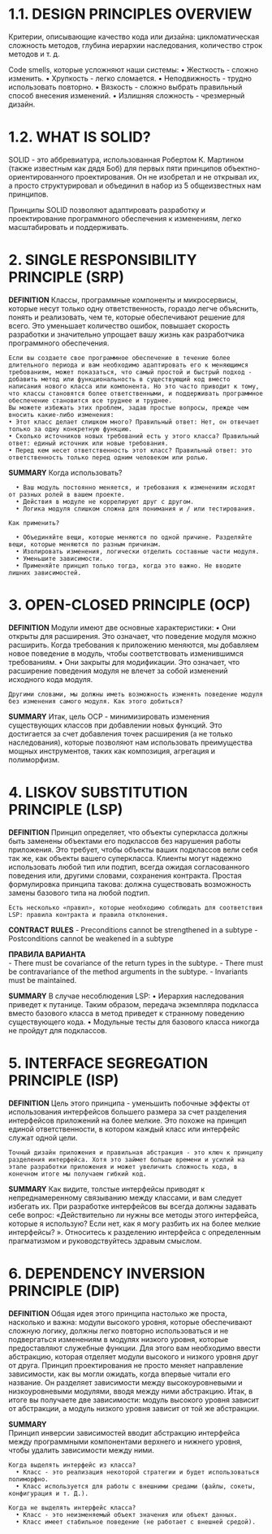 # 1.1.	DESIGN PRINCIPLES OVERVIEW
  Критерии, описывающие качество кода или дизайна: цикломатическая сложность методов, глубина иерархии наследования, количество строк методов и т. д.

  Сode smells, которые усложняют наши системы:
    • Жесткость - сложно изменить.
    • Хрупкость - легко сломается.
    • Неподвижность - трудно использовать повторно.
    • Вязкость - сложно выбрать правильный способ внесения изменений.
    • Излишняя сложность - чрезмерный дизайн.

# 1.2.	WHAT IS SOLID?
  SOLID - это аббревиатура, использованная Робертом К. Мартином (также известным как дядя Боб) для первых пяти принципов объектно-ориентированного проектирования. Он не изобретал и не открывал их, а просто структурировал и объединил в набор из 5 общеизвестных нам принципов.
  
  Принципы SOLID позволяют адаптировать разработку и проектирование программного обеспечения к изменениям, легко масштабировать и поддерживать.    

# 2.	SINGLE RESPONSIBILITY PRINCIPLE (SRP)
  **DEFINITION**
    Классы, программные компоненты и микросервисы, которые несут только одну ответственность, гораздо легче объяснить, понять и реализовать, чем те, которые обеспечивают решение для всего. Это уменьшает количество ошибок, повышает скорость разработки и значительно упрощает вашу жизнь как разработчика программного обеспечения.

    Если вы создаете свое программное обеспечение в течение более длительного периода и вам необходимо адаптировать его к меняющимся требованиям, может показаться, что самый простой и быстрый подход - добавить метод или функциональность в существующий код вместо написания нового класса или компонента. Но это часто приводит к тому, что классы становятся более ответственными, и поддерживать программное обеспечение становится все труднее и труднее.
    Вы можете избежать этих проблем, задав простые вопросы, прежде чем вносить какие-либо изменения:
    • Этот класс делает слишком много? Правильный ответ: Нет, он отвечает только за одну конкретную функцию.
    • Сколько источников новых требований есть у этого класса? Правильный ответ: единый источник или новые требования.
    • Перед кем несет ответственность этот класс? Правильный ответ: это ответственность только перед одним человеком или ролью.

  **SUMMARY**
    Когда использовать?
    
      • Ваш модуль постоянно меняется, и требования к изменениям исходят от разных ролей в вашем проекте.
      • Действия в модуле не коррелируют друг с другом.
      • Логика модуля слишком сложна для понимания и / или тестирования.
    
    Как применить?
    
      • Объединяйте вещи, которые меняются по одной причине. Разделяйте вещи, которые меняются по разным причинам.
      • Изолировать изменения, логически отделить составные части модуля.
      • Уменьшите зависимости.
      • Применяйте принцип только тогда, когда это важно. Не вводите лишних зависимостей.  

# 3.	OPEN-CLOSED PRINCIPLE (OCP)    
  **DEFINITION**
    Модули имеют две основные характеристики:
      • Они открыты для расширения. Это означает, что поведение модуля можно расширить. Когда требования к приложению меняются, мы добавляем новое поведение в модуль, чтобы соответствовать изменившимся требованиям.
      • Они закрыты для модификации. Это означает, что расширение поведения модуля не влечет за собой изменений исходного кода модуля.

    Другими словами, мы должны иметь возможность изменять поведение модуля без изменения самого модуля. Как этого добиться?  
  
  **SUMMARY**
    Итак, цель OCP - минимизировать изменения существующих классов при добавлении новых функций. Это достигается за счет добавления точек расширения (а не только наследования), которые позволяют нам использовать преимущества мощных инструментов, таких как композиция, агрегация и полиморфизм.

# 4.	LISKOV SUBSTITUTION PRINCIPLE (LSP)    
  **DEFINITION**
    Принцип определяет, что объекты суперкласса должны быть заменены объектами его подклассов без нарушения работы приложения. Это требует, чтобы объекты ваших подклассов вели себя так же, как объекты вашего суперкласса. Клиенты могут надежно использовать любой тип или подтип, всегда ожидая согласованного поведения или, другими словами, сохранения контракта. Простая формулировка принципа такова: должна существовать возможность замены базового типа на любой подтип.
    
    Есть несколько «правил», которые необходимо соблюдать для соответствия LSP: правила контракта и правила отклонения.

  **CONTRACT RULES**
    - Preconditions cannot be strengthened in a subtype
    - Postconditions cannot be weakened in a subtype

  **ПРАВИЛА ВАРИАНТА**  
    - There must be covariance of the return types in the subtype.
    - There must be contravariance of the method arguments in the subtype.
    - Invariants must be maintained.

  **SUMMARY**
    В случае несоблюдения LSP:
      • Иерархия наследования приведет к путанице. Таким образом, передача экземпляра подкласса вместо базового класса в метод приведет к странному поведению существующего кода.
      • Модульные тесты для базового класса никогда не пройдут для подклассов.

# 5.	INTERFACE SEGREGATION PRINCIPLE (ISP)
  **DEFINITION**
    Цель этого принципа - уменьшить побочные эффекты от использования интерфейсов большего размера за счет разделения интерфейсов приложений на более мелкие. Это похоже на принцип единой ответственности, в котором каждый класс или интерфейс служат одной цели.
    
    Точный дизайн приложения и правильная абстракция - это ключ к принципу разделения интерфейса. Хотя это займет больше времени и усилий на этапе разработки приложения и может увеличить сложность кода, в конечном итоге мы получаем гибкий код.

   **SUMMARY**
    Как видите, толстые интерфейсы приводят к непреднамеренному связыванию между классами, и вам следует избегать их. При разработке интерфейсов вы всегда должны задавать себе вопрос: «Действительно ли нужны все методы этого интерфейса, которые я использую? Если нет, как я могу разбить их на более мелкие интерфейсы? ». Относитесь к разделению интерфейса с определенным прагматизмом и руководствуйтесь здравым смыслом.

# 6.	DEPENDENCY INVERSION PRINCIPLE (DIP)
  **DEFINITION**
    Общая идея этого принципа настолько же проста, насколько и важна: модули высокого уровня, которые обеспечивают сложную логику, должны легко повторно использоваться и не подвергаться изменениям в модулях низкого уровня, которые предоставляют служебные функции. Для этого вам необходимо ввести абстракцию, которая отделяет модули высокого и низкого уровня друг от друга. Принцип проектирования не просто меняет направление зависимости, как вы могли ожидать, когда впервые читали его название. Он разделяет зависимости между высокоуровневыми и низкоуровневыми модулями, вводя между ними абстракцию. Итак, в итоге вы получаете две зависимости: модуль высокого уровня зависит от абстракции, а модуль низкого уровня зависит от той же абстракции.

  **SUMMARY**      
    Принцип инверсии зависимостей вводит абстракцию интерфейса между программными компонентами верхнего и нижнего уровня, чтобы удалить зависимости между ними.

    Когда выделять интерфейс из класса?
      • Класс - это реализация некоторой стратегии и будет использоваться полиморфно.
      • Класс используется для работы с внешними средами (файлы, сокеты, конфигурация и т. Д.).
    
    Когда не выделять интерфейс класса?
      • Класс - это неизменяемый объект значения или объект данных.
      • Класс имеет стабильное поведение (не работает с внешней средой).

